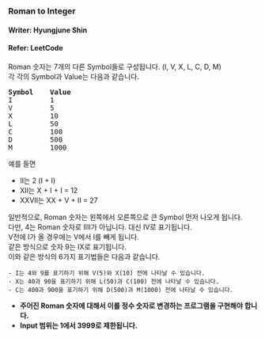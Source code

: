### Roman to Integer
#### Writer: Hyungjune Shin
#### Refer: LeetCode
Roman 숫자는 7개의 다른 Symbol들로 구성됩니다. (I, V, X, L, C, D, M)   
각 각의 Symbol과 Value는 다음과 같습니다.    
<pre>
<b>Symbol    Value</b>
I         1
V         5
X         10
L         50
C         100
D         500
M         1000
</pre>

예를 들면
- II는 2 (I + I)
- XII는 X + I + I = 12
- XXVII는 XX + V + II = 27

일반적으로, Roman 숫자는 왼쪽에서 오른쪽으로 큰 Symbol 먼저 나오게 됩니다.   
다만, 4는 Roman 숫자로 IIII가 아닙니다. 대신 IV로 표기됩니다.   
V전에 I가 올 경우에는 V에서 I를 빼게 됩니다.   
같은 방식으로 숫자 9는 IX로 표기됩니다.   
이와 같은 방식의 6가지 표기법들은 다음과 같습니다.   
```
- I는 4와 9를 표기하기 위해 V(5)와 X(10) 전에 나타날 수 있습니다.
- X는 40과 90을 표기하기 위해 L(50)과 C(100) 전에 나타날 수 있습니다.
- C는 400과 900을 표기하기 위해 D(500)과 M(1000) 전에 나타날 수 있습니다.
```
- <b>주어진 Roman 숫자에 대해서 이를 정수 숫자로 변경하는 프로그램을 구현해야 합니다. </b>   
- <b>Input 범위는 1에서 3999로 제한됩니다.</b>
